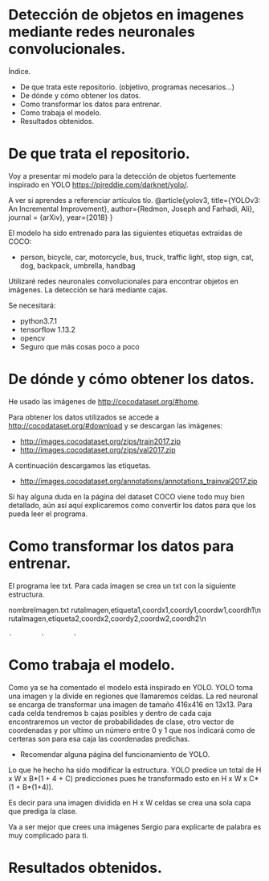 # Detección de objetos en imagenes mediante redes neuronales convolucionales.

Índice.

* De que trata este repositorio. (objetivo, programas necesarios...)
* De dónde y cómo obtener los datos.
* Como transformar los datos para entrenar.
* Como trabaja el modelo.
* Resultados obtenidos.

# De que trata el repositorio.

Voy a presentar mi modelo para la detección de objetos fuertemente inspirado en YOLO https://pjreddie.com/darknet/yolo/.

A ver si aprendes a referenciar artículos tío.
@article{yolov3,
  title={YOLOv3: An Incremental Improvement},
  author={Redmon, Joseph and Farhadi, Ali},
  journal = {arXiv},
  year={2018}
}

El modelo ha sido entrenado para las siguientes etiquetas extraidas de COCO: 

* person, bicycle, car, motorcycle, bus, truck, traffic light, stop sign, cat, dog, backpack, umbrella, handbag

Utilizaré redes neuronales convolucionales para encontrar objetos en imágenes. La detección se hará mediante cajas.

Se necesitará:

* python3.7.1
* tensorflow 1.13.2
* opencv
* Seguro que más cosas poco a poco

# De dónde y cómo obtener los datos.

He usado las imágenes de http://cocodataset.org/#home.

Para obtener los datos utilizados se accede a http://cocodataset.org/#download y se descargan las imágenes:

* http://images.cocodataset.org/zips/train2017.zip
* http://images.cocodataset.org/zips/val2017.zip

A continuación descargamos las etiquetas.

* http://images.cocodataset.org/annotations/annotations_trainval2017.zip

Si hay alguna duda en la página del dataset COCO viene todo muy bien detallado, aún así aquí explicaremos como convertir los datos para que los pueda leer el programa.


# Como transformar los datos para entrenar.

El programa lee txt. Para cada imagen se crea un txt con la siguiente estructura.

nombreImagen.txt
rutaImagen,etiqueta1,coordx1,coordy1,coordw1,coordh1\n
rutaImagen,etiqueta2,coordx2,coordy2,coordw2,coordh2\n

    .        .        .

# Como trabaja el modelo.

Como ya se ha comentado el modelo está inspirado en YOLO. YOLO toma una imagen y la divide en regiones que llamaremos celdas. La red neuronal se encarga de transformar una imagen de tamaño 416x416 en 13x13. Para cada celda tendremos b cajas posibles y dentro de cada caja encontraremos un vector de probabilidades de clase, otro vector de coordenadas y por ultimo un número entre 0 y 1 que nos indicará como de certeras son para esa caja las coordenadas predichas.

* Recomendar alguna página del funcionamiento de YOLO.

Lo que he hecho ha sido modificar la estructura. YOLO predice un total de H x W x B*(1 + 4 + C) predicciones pues he transformado esto en H x W x C*(1 + B*(1+4)).

Es decir para una imagen dividida en H x W celdas se crea una sola capa que prediga la clase.

Va a ser mejor que crees una imágenes Sergio para explicarte de palabra es muy complicado para ti.

# Resultados obtenidos.
